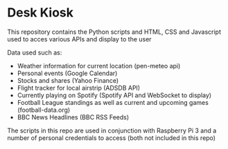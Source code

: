 # Desk Kiosk
This repository contains the Python scripts and HTML, CSS and Javascript used to acces various APIs and display to the user

Data used such as:

- Weather information for current location (pen-meteo api)
- Personal events (Google Calendar)
- Stocks and shares (Yahoo Finance)
- Flight tracker for local airstrip (ADSDB API)
- Currently playing on Spotify (Spotify API and WebSocket to display)
- Football League standings as well as current and upcoming games (football-data.org)
- BBC News Headlines (BBC RSS Feeds)

The scripts in this repo are used in conjunction with Raspberry Pi 3 and a number of personal credentials to access (both not included in this repo)

